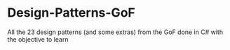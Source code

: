 # Design-Patterns-GoF
All the 23 design patterns (and some extras) from the GoF done in C# with the objective to learn
